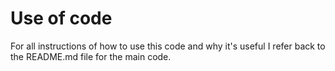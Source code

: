 # Use of code
For all instructions of how to use this code and why it's useful I refer back to the README.md file for the main code.
